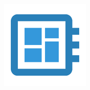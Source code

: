 <p align="center">
  <img width="256"src="https://raw.githubusercontent.com/creativeschool/hexagon/master/admin/public/icon.png">
</p>